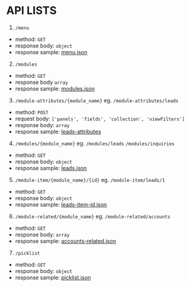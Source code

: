 # API LISTS

1. `/menu`
- method: `GET`
- response body: `object`
- response sample: [menu.json](./api-lists/menu.json)

2. `/modules`
- method: `GET`
- response body `array`
- response sample: [modules.json](./api-lists/modules.json)

3. `/module-attributes/{module_name}` eg. `/module-attributes/leads`
- method: `POST`
- request body: `['panels', 'fields', 'collection', 'viewFilters']`
- response body: `array`
- response sample: [leads-attributes](./api-lists/leads-attributes.json)

4. `/modules/{module_name}` eg. `/modules/leads` `/modules/inquiries`
- method: `GET`
- response body: `object`
- response sample: [leads.json](./api-lists/leads.json)

5. `/module-item/{module_name}/{id}` eg. `/module-item/leads/1`
- method: `GET`
- response body: `object`
- response sample: [leads-item-id.json](./api-lists/leads-item-id.json)

6. `/module-related/{module_name}` eg. `/module-related/accounts`
- method: `GET`
- response body: `array`
- response sample: [accounts-related.json](./api-lists/accounts-related.json)

7. `/picklist`
- method: `GET`
- response body: `object`
- response sample: [picklist.json](./api-lists/picklist.json)